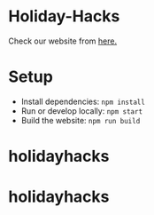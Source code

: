 # Holiday-Hacks

Check our website from [here.](https://bhilaihacks.co/)


# Setup

- Install dependencies: `npm install`
- Run or develop locally: `npm start`
- Build  the website: `npm run build`
# holidayhacks
# holidayhacks
